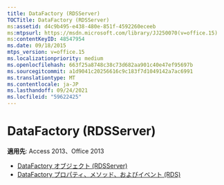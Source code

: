 ```yaml
---
title: DataFactory (RDSServer)
TOCTitle: DataFactory (RDSServer)
ms:assetid: d4c9b495-e438-480e-851f-4592260eceeb
ms:mtpsurl: https://msdn.microsoft.com/library/JJ250070(v=office.15)
ms:contentKeyID: 48547954
ms.date: 09/18/2015
mtps_version: v=office.15
ms.localizationpriority: medium
ms.openlocfilehash: 663f25a8748c38c73d682aa901c40e47ef95697b
ms.sourcegitcommit: a1d9041c20256616c9c183f7d1049142a7ac6991
ms.translationtype: MT
ms.contentlocale: ja-JP
ms.lasthandoff: 09/24/2021
ms.locfileid: "59622425"
---
```

# <a name="datafactory-rdsserver"></a>DataFactory (RDSServer)

**適用先**: Access 2013、Office 2013

- [DataFactory オブジェクト (RDSServer)](datafactory-object-rdsserver.md)
- [DataFactory プロパティ、メソッド、およびイベント (RDS)](datafactoryobject-properties-methods-and-events-rds.md)

